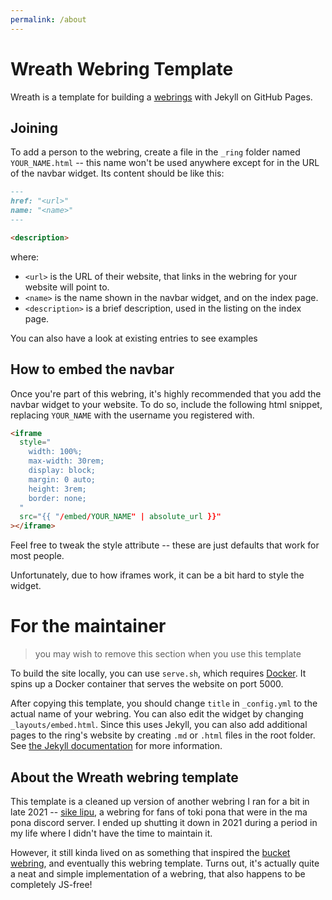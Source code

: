 ```yaml
---
permalink: /about
---
```


# Wreath Webring Template

Wreath is a template for building a [webrings](https://en.wikipedia.org/wiki/Webring) with Jekyll on GitHub Pages.

## Joining

To add a person to the webring, create a file in the `_ring` folder named `YOUR_NAME.html` -- this name won't be used anywhere except for in the URL of the navbar widget.
Its content should be like this:

```md
---
href: "<url>"
name: "<name>"
---

<description>
```

where:

- `<url>` is the URL of their website, that links in the webring for your website will point to.
- `<name>` is the name shown in the navbar widget, and on the index page.
- `<description>` is a brief description, used in the listing on the index page.

You can also have a look at existing entries to see examples

## How to embed the navbar

Once you're part of this webring, it's highly recommended that you add the navbar widget to your website.
To do so, include the following html snippet, replacing `YOUR_NAME` with the username you registered with.

```html
<iframe
  style="
    width: 100%;
    max-width: 30rem;
    display: block;
    margin: 0 auto;
    height: 3rem;
    border: none;
  "
  src="{{ "/embed/YOUR_NAME" | absolute_url }}"
></iframe>
```

<!-- {{ "--" }}{{ ">" }}

Here's an example of what it looks like (with an added border so you can see the size):

<iframe
  style="
    width: 100%;
    max-width: 30rem;
    display: block;
    margin: 0 auto;
    height: 3rem;
    border: 1px solid grey;
  "
  src="{{ site.ring[0].url | absolute_url }}"
></iframe>

{{ "<!" }}{{ "--" }} -->

Feel free to tweak the style attribute -- these are just defaults that work for most people.

Unfortunately, due to how iframes work, it can be a bit hard to style the widget.

# For the maintainer

> you may wish to remove this section when you use this template

To build the site locally, you can use `serve.sh`, which requires [Docker](https://docs.docker.com/engine/install/).
It spins up a Docker container that serves the website on port 5000.

After copying this template, you should change `title` in `_config.yml` to the actual name of your webring.
You can also edit the widget by changing `_layouts/embed.html`.
Since this uses Jekyll, you can also add additional pages to the ring's website by creating `.md` or `.html` files in the root folder.
See [the Jekyll documentation](https://jekyllrb.com/docs/) for more information.

## About the Wreath webring template


This template is a cleaned up version of another webring I ran for a bit in late 2021 -- [sike lipu](https://github.com/ralismark/sike-lipu), a webring for fans of toki pona that were in the ma pona discord server.
I ended up shutting it down in 2021 during a period in my life where I didn't have the time to maintain it.

However, it still kinda lived on as something that inspired the [bucket webring](https://webring.bucketfish.me/about.html), and eventually this webring template.
Turns out, it's actually quite a neat and simple implementation of a webring, that also happens to be completely JS-free!
